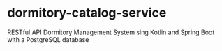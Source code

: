 # dormitory-catalog-service
  RESTful API Dormitory Management System sing Kotlin and Spring Boot with a PostgreSQL database
